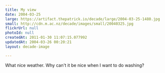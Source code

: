 ```yaml
---
title: My view
date: 2004-03-25
large: https://artifact.thepatrick.io/decade/large/2004-03-25-1480.jpg
small: http://cdn.m.ac.nz/decade/images/small/20040325.jpg
flickrUrl: null
photoId: null
createdAt: 2011-01-30 11:07:15.077992
updatedAt: 2004-03-26 00:20:21
layout: decade-image

---
```

What nice weather. Why can't it be nice when I want to do washing?
